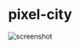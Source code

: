 # pixel-city
![screenshot](https://user-images.githubusercontent.com/25490907/59243741-4fcaff80-8bc6-11e9-8260-cba81b8d9f0e.gif)
